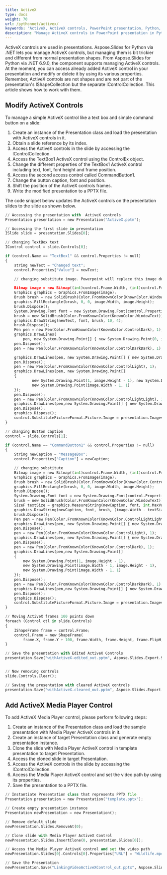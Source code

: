 ```yaml
---
title: ActiveX
type: docs
weight: 70
url: /pythonnet/activex/
keywords: "ActiveX, ActiveX controls, PowerPoint presentation, Python, Aspose.Slides for Python via .NET"
description: "Manage ActiveX controls in PowerPoint presentation in Python"
---
```


ActiveX controls are used in presentations. Aspose.Slides for Python via .NET lets you manage ActiveX controls, but managing them is bit trickier and different from normal presentation shapes. From Aspose.Slides for Python via .NET 6.9.0, the component supports managing ActiveX controls. At the moment, you can access already added ActiveX control in your presentation and modify or delete it by using its various properties. Remember, ActiveX controls are not shapes and are not part of the presentation's IShapeCollection but the separate IControlCollection. This article shows how to work with them.
## **Modify ActiveX Controls**
To manage a simple ActiveX control like a text box and simple command button on a slide:

1. Create an instance of the Presentation class and load the presentation with ActiveX controls in it.
1. Obtain a slide reference by its index.
1. Access the ActiveX controls in the slide by accessing the IControlCollection.
1. Access the TextBox1 ActiveX control using the ControlEx object.
1. Change the different properties of the TextBox1 ActiveX control including text, font, font height and frame position.
1. Access the second access control called CommandButton1.
1. Change the button caption, font and position.
1. Shift the position of the ActiveX controls frames.
1. Write the modified presentation to a PPTX file.

The code snippet below updates the ActiveX controls on the presentation slides to the slide as shown below.

```py
// Accessing the presentation with  ActiveX controls
Presentation presentation = new Presentation("ActiveX.pptm");

// Accessing the first slide in presentation
ISlide slide = presentation.Slides[0];

// changing TextBox text
IControl control = slide.Controls[0];

if (control.Name == "TextBox1" && control.Properties != null)
{
    string newText = "Changed text";
    control.Properties["Value"] = newText;

    // changing substitute image. Powerpoint will replace this image during activeX activation, so sometime it's OK to leave image unchanged.

    Bitmap image = new Bitmap((int)control.Frame.Width, (int)control.Frame.Height);
    Graphics graphics = Graphics.FromImage(image);
    Brush brush = new SolidBrush(Color.FromKnownColor(KnownColor.Window));
    graphics.FillRectangle(brush, 0, 0, image.Width, image.Height);
    brush.Dispose();
    System.Drawing.Font font = new System.Drawing.Font(control.Properties["FontName"], 14);
    brush = new SolidBrush(Color.FromKnownColor(KnownColor.WindowText));
    graphics.DrawString(newText, font, brush, 10, 4);
    brush.Dispose();
    Pen pen = new Pen(Color.FromKnownColor(KnownColor.ControlDark), 1);
    graphics.DrawLines(
        pen, new System.Drawing.Point[] { new System.Drawing.Point(0, image.Height - 1), new System.Drawing.Point(0, 0), new System.Drawing.Point(image.Width - 1, 0) });
    pen.Dispose();
    pen = new Pen(Color.FromKnownColor(KnownColor.ControlDarkDark), 1);

    graphics.DrawLines(pen, new System.Drawing.Point[] { new System.Drawing.Point(1, image.Height - 2), new System.Drawing.Point(1, 1), new System.Drawing.Point(image.Width - 2, 1) });
    pen.Dispose();
    pen = new Pen(Color.FromKnownColor(KnownColor.ControlLight), 1);
    graphics.DrawLines(pen, new System.Drawing.Point[]
    {
            new System.Drawing.Point(1, image.Height - 1), new System.Drawing.Point(image.Width - 1, image.Height - 1),
            new System.Drawing.Point(image.Width - 1, 1)
    });
    pen.Dispose();
    pen = new Pen(Color.FromKnownColor(KnownColor.ControlLightLight), 1);
    graphics.DrawLines(pen,new System.Drawing.Point[] { new System.Drawing.Point(0, image.Height), new System.Drawing.Point(image.Width, image.Height), new System.Drawing.Point(image.Width, 0) });
    pen.Dispose();
    graphics.Dispose();
    control.SubstitutePictureFormat.Picture.Image = presentation.Images.AddImage(image);
}

// changing Button caption
control = slide.Controls[1];

if (control.Name == "CommandButton1" && control.Properties != null)
{
    String newCaption = "MessageBox";
    control.Properties["Caption"] = newCaption;

    // changing substitute
    Bitmap image = new Bitmap((int)control.Frame.Width, (int)control.Frame.Height);
    Graphics graphics = Graphics.FromImage(image);
    Brush brush = new SolidBrush(Color.FromKnownColor(KnownColor.Control));
    graphics.FillRectangle(brush, 0, 0, image.Width, image.Height);
    brush.Dispose();
    System.Drawing.Font font = new System.Drawing.Font(control.Properties["FontName"], 14);
    brush = new SolidBrush(Color.FromKnownColor(KnownColor.WindowText));
    SizeF textSize = graphics.MeasureString(newCaption, font, int.MaxValue);
    graphics.DrawString(newCaption, font, brush, (image.Width - textSize.Width) / 2, (image.Height - textSize.Height) / 2);
    brush.Dispose();
    Pen pen = new Pen(Color.FromKnownColor(KnownColor.ControlLightLight), 1);
    graphics.DrawLines(pen, new System.Drawing.Point[] { new System.Drawing.Point(0, image.Height - 1), new System.Drawing.Point(0, 0), new System.Drawing.Point(image.Width - 1, 0) });
    pen.Dispose();
    pen = new Pen(Color.FromKnownColor(KnownColor.ControlLight), 1);
    graphics.DrawLines(pen, new System.Drawing.Point[] { new System.Drawing.Point(1, image.Height - 2), new System.Drawing.Point(1, 1), new System.Drawing.Point(image.Width - 2, 1) });
    pen.Dispose();
    pen = new Pen(Color.FromKnownColor(KnownColor.ControlDark), 1);
    graphics.DrawLines(pen,new System.Drawing.Point[]
    {
        new System.Drawing.Point(1, image.Height - 1),
        new System.Drawing.Point(image.Width - 1, image.Height - 1),
        new System.Drawing.Point(image.Width - 1, 1)
    });
    pen.Dispose();
    pen = new Pen(Color.FromKnownColor(KnownColor.ControlDarkDark), 1);
    graphics.DrawLines(pen,new System.Drawing.Point[] { new System.Drawing.Point(0, image.Height), new System.Drawing.Point(image.Width, image.Height), new System.Drawing.Point(image.Width, 0) });
    pen.Dispose();
    graphics.Dispose();
    control.SubstitutePictureFormat.Picture.Image = presentation.Images.AddImage(image);
}

// Moving ActiveX frames 100 points down
foreach (Control ctl in slide.Controls)
{
    IShapeFrame frame = control.Frame;
    control.Frame = new ShapeFrame(
        frame.X, frame.Y + 100, frame.Width, frame.Height, frame.FlipH, frame.FlipV, frame.Rotation);
}

// Save the presentation with Edited ActiveX Controls
presentation.Save("withActiveX-edited_out.pptm", Aspose.Slides.Export.SaveFormat.Pptm);


// Now removing controls
slide.Controls.Clear();

// Saving the presentation with cleared ActiveX controls
presentation.Save("withActiveX.cleared_out.pptm", Aspose.Slides.Export.SaveFormat.Pptm);
```


## **Add ActiveX Media Player Control**
To add ActiveX Media Player control, please perform following steps:

1. Create an instance of the Presentation class and load the sample presentation with Media Player ActiveX controls in it.
1. Create an instance of target Presentation class and generate empty presentation instance.
1. Clone the slide with Media Player ActiveX control in template presentation to target Presentation.
1. Access the cloned slide in target Presentation.
1. Access the ActiveX controls in the slide by accessing the IControlCollection.
1. Access the Media Player ActiveX control and set the video path by using its properties.
1. Save the presentation to a PPTX file.

```py
// Instantiate Presentation class that represents PPTX file
Presentation presentation = new Presentation("template.pptx");

// Create empty presentation instance
Presentation newPresentation = new Presentation();

// Remove default slide
newPresentation.Slides.RemoveAt(0);

// Clone slide with Media Player ActiveX Control
newPresentation.Slides.InsertClone(0, presentation.Slides[0]);

// Access the Media Player ActiveX control and set the video path
newPresentation.Slides[0].Controls[0].Properties["URL"] = "Wildlife.mp4";

// Save the Presentation
newPresentation.Save("LinkingVideoActiveXControl_out.pptx", Aspose.Slides.Export.SaveFormat.Pptx);
```

